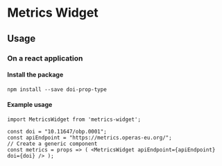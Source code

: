 # Metrics Widget

## Usage

### On a react application

#### Install the package
```
npm install --save doi-prop-type
```

#### Example usage
```
import MetricsWidget from 'metrics-widget';

const doi = "10.11647/obp.0001";
const apiEndpoint = "https://metrics.operas-eu.org/";
// Create a generic component
const metrics = props => ( <MetricsWidget apiEndpoint={apiEndpoint} doi={doi} /> );
```
